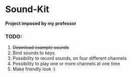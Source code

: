 # Sound-Kit

**Project imposed by my professor**

### TODO:
1. ~~Download example sounds~~
2. Bind sounds to keys
3. Possibility to record sounds, on four different channels
4. Possibility to play one or more channels at one time
5. Make friendly look :)
